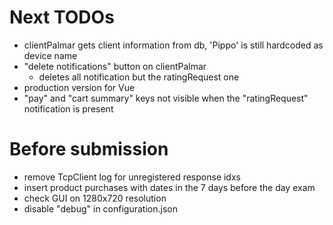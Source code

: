 # Next TODOs
* clientPalmar gets client information from db, 'Pippo' is still hardcoded as device name
* "delete notifications" button on clientPalmar
  * deletes all notification but the ratingRequest one
* production version for Vue
* "pay" and "cart summary" keys not visible when the "ratingRequest" notification is present

# Before submission
* remove TcpClient log for unregistered response idxs
* insert product purchases with dates in the 7 days before the day exam
* check GUI on 1280x720 resolution
* disable "debug" in configuration.json
